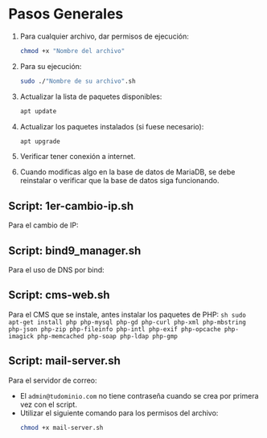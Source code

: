 # Pasos Generales

1. Para cualquier archivo, dar permisos de ejecución:
    ```sh
    chmod +x "Nombre del archivo"
    ```

2. Para su ejecución:
    ```sh
    sudo ./"Nombre de su archivo".sh
    ```

3. Actualizar la lista de paquetes disponibles:
    ```sh
    apt update
    ```

4. Actualizar los paquetes instalados (si fuese necesario):
    ```sh
    apt upgrade
    ```

5. Verificar tener conexión a internet.

6. Cuando modificas algo en la base de datos de MariaDB, se debe reinstalar o verificar que la base de datos siga funcionando.

## Script: 1er-cambio-ip.sh
Para el cambio de IP:


## Script: bind9_manager.sh
Para el uso de DNS por bind:


## Script: cms-web.sh
Para el CMS que se instale, antes instalar los paquetes de PHP:
    ```sh
    sudo apt-get install php php-mysql php-gd php-curl php-xml php-mbstring php-json php-zip php-fileinfo php-intl php-exif php-opcache php-imagick php-memcached php-soap php-ldap php-gmp
    ```

## Script: mail-server.sh
Para el servidor de correo:
- El `admin@tudominio.com` no tiene contraseña cuando se crea por primera vez con el script.
- Utilizar el siguiente comando para los permisos del archivo:
    ```sh
    chmod +x mail-server.sh
    ```


